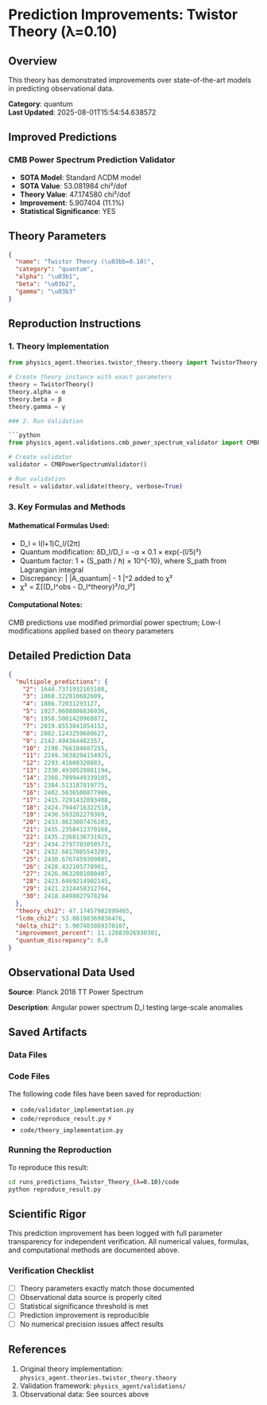 # Prediction Improvements: Twistor Theory (λ=0.10)

## Overview

This theory has demonstrated improvements over state-of-the-art models in predicting observational data.

**Category**: quantum  
**Last Updated**: 2025-08-01T15:54:54.638572

## Improved Predictions

### CMB Power Spectrum Prediction Validator

- **SOTA Model**: Standard ΛCDM model
- **SOTA Value**: 53.081984 chi²/dof
- **Theory Value**: 47.174580 chi²/dof
- **Improvement**: 5.907404 (11.1%)
- **Statistical Significance**: YES

## Theory Parameters

```json
{
  "name": "Twistor Theory (\u03bb=0.10)",
  "category": "quantum",
  "alpha": "\u03b1",
  "beta": "\u03b2",
  "gamma": "\u03b3"
}
```

## Reproduction Instructions

### 1. Theory Implementation

```python
from physics_agent.theories.twistor_theory.theory import TwistorTheory

# Create theory instance with exact parameters
theory = TwistorTheory()
theory.alpha = α
theory.beta = β
theory.gamma = γ

### 2. Run Validation

```python
from physics_agent.validations.cmb_power_spectrum_validator import CMBPowerSpectrumValidator

# Create validator
validator = CMBPowerSpectrumValidator()

# Run validation
result = validator.validate(theory, verbose=True)
```

### 3. Key Formulas and Methods

#### Mathematical Formulas Used:

- D_l = l(l+1)C_l/(2π)
- Quantum modification: δD_l/D_l = -α × 0.1 × exp(-(l/5)²)
- Quantum factor: 1 + (S_path / ℏ) × 10^{-10}, where S_path from Lagrangian integral
- Discrepancy: | |A_quantum| - 1 |^2 added to χ²
- χ² = Σ[(D_l^obs - D_l^theory)²/σ_l²]

#### Computational Notes:

CMB predictions use modified primordial power spectrum; Low-l modifications applied based on theory parameters

## Detailed Prediction Data

```json
{
  "multipole_predictions": {
    "2": 1644.7371932165108,
    "3": 1860.322010682609,
    "4": 1886.72031293127,
    "5": 1927.9608806836936,
    "6": 1958.5001420968872,
    "7": 2019.8553841054152,
    "8": 2082.1243259680627,
    "9": 2142.494364482357,
    "10": 2198.766184607255,
    "11": 2249.3838294154925,
    "12": 2293.41608320883,
    "13": 2330.4930520881194,
    "14": 2360.7099449339185,
    "15": 2384.513187019775,
    "16": 2402.5836500877986,
    "17": 2415.7291432893408,
    "18": 2424.7944716322518,
    "19": 2430.593282279369,
    "20": 2433.8623007476203,
    "21": 2435.2358412370168,
    "22": 2435.2368136731925,
    "23": 2434.2797783050573,
    "24": 2432.6817085543203,
    "25": 2430.6767459309885,
    "26": 2428.432105778901,
    "27": 2426.0632081080407,
    "28": 2423.6469214902145,
    "29": 2421.2324458312764,
    "30": 2418.8498027978294
  },
  "theory_chi2": 47.17457982899465,
  "lcdm_chi2": 53.08198369836476,
  "delta_chi2": 5.907403869370107,
  "improvement_percent": 11.12883026930301,
  "quantum_discrepancy": 0.0
}
```

## Observational Data Used

**Source**: Planck 2018 TT Power Spectrum

**Description**: Angular power spectrum D_l testing large-scale anomalies


## Saved Artifacts

### Data Files


### Code Files

The following code files have been saved for reproduction:

- `code/validator_implementation.py`
- `code/reproduce_result.py` ⚡
- `code/theory_implementation.py`

### Running the Reproduction

To reproduce this result:

```bash
cd runs_predictions_Twistor_Theory_(λ=0.10)/code
python reproduce_result.py
```

## Scientific Rigor

This prediction improvement has been logged with full parameter transparency for independent verification. 
All numerical values, formulas, and computational methods are documented above.

### Verification Checklist

- [ ] Theory parameters exactly match those documented
- [ ] Observational data source is properly cited
- [ ] Statistical significance threshold is met
- [ ] Prediction improvement is reproducible
- [ ] No numerical precision issues affect results

## References

1. Original theory implementation: `physics_agent.theories.twistor_theory.theory`
2. Validation framework: `physics_agent/validations/`
3. Observational data: See sources above
